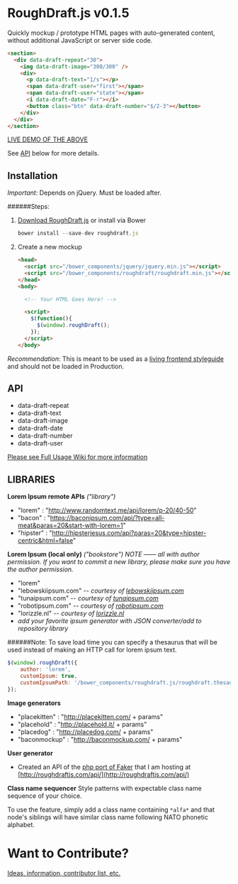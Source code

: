RoughDraft.js v0.1.5
====================

Quickly mockup / prototype HTML pages with auto-generated content, without additional JavaScript or server side code.

```html
<section>
  <div data-draft-repeat="30">
    <img data-draft-image="300/300" />
    <div>
      <p data-draft-text="1/s"></p>
      <span data-draft-user="first"></span>
      <span data-draft-user="state"></span>
      <i data-draft-date="F-r"></i>
      <button class="btn" data-draft-number="$/2-3"></button>
    </div>
  </div>
</section>
```

[LIVE DEMO OF THE ABOVE](http://ndreckshage.github.com/roughdraft.js/)

See [API](#api) below for more details.

Installation
------------

*Important:* Depends on jQuery. Must be loaded after.

######Steps:

1. [Download RoughDraft.js](https://github.com/ndreckshage/roughdraft.js/zipball/master) or install via Bower

    ```javascript
    bower install --save-dev roughdraft.js
    ```

2. Create a new mockup

      ```html
      <head>
        <script src="/bower_components/jquery/jquery.min.js"></script>
        <script src="/bower_components/roughdraft/roughdraft.min.js"></script>
      </head>
      <body>

        <!-- Your HTML Goes Here! -->

        <script>
          $(function(){
            $(window).roughDraft();
          });
        </script>
      </body>
      ```

  *Recommendation*: This is meant to be used as a [living frontend styleguide](http://alistapart.com/article/creating-style-guides) and should not be loaded in Production.

API
----------

+ data-draft-repeat
+ data-draft-text
+ data-draft-image
+ data-draft-date
+ data-draft-number
+ data-draft-user

[Please see Full Usage Wiki for more information](https://github.com/ndreckshage/roughdraft.js/wiki/Full-Usage-Wiki)

LIBRARIES
----------

**Lorem Ipsum remote APIs** *("library")*
+ "lorem" : "http://www.randomtext.me/api/lorem/p-20/40-50"
+ "bacon" : "https://baconipsum.com/api/?type=all-meat&paras=20&start-with-lorem=1"
+ "hipster" : "http://hipsterjesus.com/api?paras=20&type=hipster-centric&html=false"

**Lorem Ipsum (local only)** *("bookstore")*
*NOTE —— all with author permission. If you want to commit a new library, please make sure you have the author permission.*

+ "lorem"
+ "lebowskiipsum.com" -- *courtesy of [lebowskiipsum.com](http://www.lebowskiipsum.com)*
+ "tunaipsum.com" -- *courtesy of [tunaipsum.com](http://www.tunaipsum.com)*
+ "robotipsum.com" -- *courtesy of [robotipsum.com](http://www.robotipsum.com)*
+ "lorizzle.nl" -- *courtesy of [lorizzle.nl](http://www.lorizzle.nl)*
+ *add your favorite ipsum generator with JSON converter/add to repository library*

######Note: To save load time you can specify a thesaurus that will be used instead of making an HTTP call for lorem ipsum text.

  ```javascript
  $(window).roughDraft({
      author: 'lorem',
      customIpsum: true,
      customIpsumPath: '/bower_components/roughdraft.js/roughdraft.thesaurus.json'
  });
  ```

**Image generators**
+ "placekitten" : "http://placekitten.com/ + params"
+ "placehold" : "http://placehold.it/ + params"
+ "placedog" : "http://placedog.com/ + params"
+ "baconmockup" : "http://baconmockup.com/ + params"


**User generator**
+ Created an API of the [php port of Faker](https://github.com/fzaninotto/Faker) that I am hosting at [http://roughdraftjs.com/api/](http://roughdraftjs.com/api/)


**Class name sequencer**
Style patterns with expectable class name sequence of your choice.

To use the feature, simply add a class name containing `*alfa*` and that node's siblings will have similar class name following NATO phonetic alphabet.

# Want to Contribute?
[Ideas, information, contributor list, etc.](CONTRIBUTE.md)
